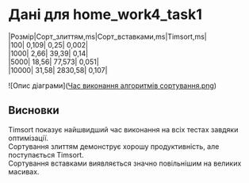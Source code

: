 # Дані для home_work4_task1
|Розмір|Cорт_злиттям,ms|Cорт_вставками,ms|Timsort,ms| \
|100|	                 0,109|	                         0,25|	           0,002| \
|1000|	               2,66|	                          39,39|	           0,14| \
|5000|	               18,56|	                       77,573|	           0,051| \
|10000|             	 31,58|	                       2830,58|	         0,107| 

![Опис діаграми]([Час виконання алгоритмів сортування.png](https://github.com/martoff1980/goit-algo-hw-04-group07/blob/main/%D0%A7%D0%B0%D1%81%20%D0%B2%D0%B8%D0%BA%D0%BE%D0%BD%D0%B0%D0%BD%D0%BD%D1%8F%20%D0%B0%D0%BB%D0%B3%D0%BE%D1%80%D0%B8%D1%82%D0%BC%D1%96%D0%B2%20%D1%81%D0%BE%D1%80%D1%82%D1%83%D0%B2%D0%B0%D0%BD%D0%BD%D1%8F.png))

## Висновки
Timsort показує найшвидший час виконання на всіх тестах завдяки оптимізації. \
Сортування злиттям демонструє хорошу продуктивність, але поступається Timsort. \
Сортування вставками виявляється значно повільнішим на великих масивах.
